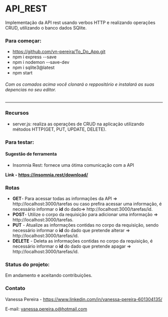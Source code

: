 # API_REST
Implementação da API rest usando verbos HTTP e realizando operações CRUD, utilizando o banco dados SQlite.

### Para começar:
- https://github.com/vn-pereira/To_Do_App.git
- npm i express --save
- npm i nodemon --save-dev
- npm i sqlite3@latest
- npm start

###### Com os comados acima você clonará o reppositório e instalará as suas depencias no seu editor.
------------

### Recursos
- server.js: realiza as operações de CRUD na aplicação utilizando métodos HTTP(GET, PUT, UPDATE, DELETE).

### Para testar:
####  Sugestão de ferramenta
- Insomnia Rest: fornece uma ótima comunicação com a API

**Link - https://insomnia.rest/download/**

### Rotas
- **GET**- Para acessar todas as informações da API => http://localhost:3000/tarefas ou caso prefira acessar uma informação, é necessário informar o **id** do dado=> http://localhost:3000/tarefas/id.
- **POST**- Utilize o corpo da requisição para adicionar uma informação => http://localhost:3000/tarefas.
- **PUT** - Atualize as informações contidas no corpo da requisição, sendo necessário informar o **id** do dado que pretende alterar =>  http://localhost:3000/tarefas/id.
- **DELETE** - Deleta as informações contidas no corpo da requisição, é necessário informar o **id** do dado que pretende apagar =>  http://localhost:3000/tarefas/id.

### Status do projeto:
Em andamento e aceitando contribuições.

### Contato
Vanessa Pereira - https://www.linkedin.com/in/vanessa-pereira-601304135/

E-mail: vanessa.pereira.o@hotmail.com